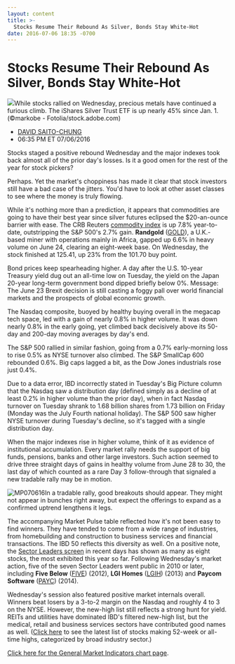 ```yaml
---
layout: content
title: >-
  Stocks Resume Their Rebound As Silver, Bonds Stay White-Hot
date: 2016-07-06 18:35 -0700
---
```



Stocks Resume Their Rebound As Silver, Bonds Stay White-Hot
============================================================


![](https://www.investors.com/wp-content/uploads/2016/07/BIGpic_silver_070616_adobe.jpeg)While stocks rallied on Wednesday, precious metals have continued a furious climb. The iShares Silver Trust ETF is up nearly 45% since Jan. 1. (©markobe - Fotolia/stock.adobe.com)




* [DAVID SAITO-CHUNG](https://www.investors.com/author/chungd/ "Posts by DAVID SAITO-CHUNG")
* 06:35 PM ET 07/06/2016




Stocks staged a positive rebound Wednesday and the major indexes took back almost all of the prior day's losses. Is it a good omen for the rest of the year for stock pickers?


Perhaps. Yet the market's choppiness has made it clear that stock investors still have a bad case of the jitters. You'd have to look at other asset classes to see where the money is truly flowing.


While it's nothing more than a prediction, it appears that commodities are going to have their best year since silver futures eclipsed the $20-an-ounce barrier with ease. The CRB Reuters [commodity index](https://www.investors.com/category/research/futures/) is up 7.8% year-to-date, outstripping the S&P 500's 2.7% gain. **Randgold** ([GOLD](https://research.investors.com/quote.aspx?symbol=GOLD)), a U.K.-based miner with operations mainly in Africa, gapped up 6.6% in heavy volume on June 24, clearing an eight-week base. On Wednesday, the stock finished at 125.41, up 23% from the 101.70 buy point.


Bond prices keep spearheading higher. A day after the U.S. 10-year Treasury yield dug out an all-time low on Tuesday, the yield on the Japan 20-year long-term government bond dipped briefly below 0%. Message: The June 23 Brexit decision is still casting a foggy pall over world financial markets and the prospects of global economic growth.


The Nasdaq composite, buoyed by healthy buying overall in the megacap tech space, led with a gain of nearly 0.8% in higher volume. It was down nearly 0.8% in the early going, yet climbed back decisively above its 50-day and 200-day moving averages by day's end.


The S&P 500 rallied in similar fashion, going from a 0.7% early-morning loss to rise 0.5% as NYSE turnover also climbed. The S&P SmallCap 600 rebounded 0.6%. Big caps lagged a bit, as the Dow Jones industrials rose just 0.4%.


Due to a data error, IBD incorrectly stated in Tuesday's Big Picture column that the Nasdaq saw a distribution day (defined simply as a decline of at least 0.2% in higher volume than the prior day), when in fact Nasdaq turnover on Tuesday shrank to 1.68 billion shares from 1.73 billion on Friday (Monday was the July Fourth national holiday). The S&P 500 saw higher NYSE turnover during Tuesday's decline, so it's tagged with a single distribution day.


When the major indexes rise in higher volume, think of it as evidence of institutional accumulation. Every market rally needs the support of big funds, pensions, banks and other large investors. Such action seemed to drive three straight days of gains in healthy volume from June 28 to 30, the last day of which counted as a rare Day 3 follow-through that signaled a new tradable rally may be in motion.


![MP070616](https://www.investors.com/wp-content/uploads/2016/07/MP070616-1.jpg)In a tradable rally, good breakouts should appear. They might not appear in bunches right away, but expect the offerings to expand as a confirmed uptrend lengthens it legs.


The accompanying Market Pulse table reflected how it's not been easy to find winners. They have tended to come from a wide range of industries, from homebuilding and construction to business services and financial transactions. The IBD 50 reflects this diversity as well. On a positive note, the [Sector Leaders screen](http://research.investors.com/stock-lists/sector-leaders) in recent days has shown as many as eight stocks, the most exhibited this year so far. Following Wednesday's market action, five of the seven Sector Leaders went public in 2010 or later, including **Five Below** ([FIVE](https://research.investors.com/quote.aspx?symbol=FIVE)) (2012), **LGI Homes** ([LGIH](https://research.investors.com/quote.aspx?symbol=LGIH)) (2013) and **Paycom Software** ([PAYC](https://research.investors.com/quote.aspx?symbol=PAYC)) (2014).


Wednesday's session also featured positive market internals overall. Winners beat losers by a 3-to-2 margin on the Nasdaq and roughly 4 to 3 on the NYSE. However, the new-high list still reflects a strong hunt for yield. REITs and utilities have dominated IBD's filtered new-high list, but the medical, retail and business services sectors have contributed good names as well. ([Click here](https://www.investors.com/data-tables/new-high-list-july-5-2016/) to see the latest list of stocks making 52-week or all-time highs, categorized by broad industry sector.)


[Click here for the General Market Indicators chart page](https://www.investors.com/wp-content/uploads/2016/07/IBD0607154025GMI.pdf).




